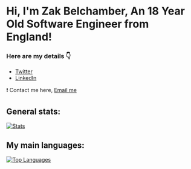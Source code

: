 # Hi, I'm Zak Belchamber, An 18 Year Old Software Engineer from England!

### Here are my details 👇
* [Twitter](https://twitter.com/zhbelchamber)
* [LinkedIn](https://www.linkedin.com/in/zakariahbelchamber/)

❗️ Contact me here, [Email me](mailto:email@zhbelchamber.xyz)

## General stats:
[![Stats](https://github-readme-stats.vercel.app/api?username=zakbelchamber&show_icons=true&count_private=true&include_all_commits=true&theme=react)](https://github.com/zakbelchamber?tab=repositories)

## My main languages:
[![Top Languages](https://github-readme-stats.vercel.app/api/top-langs/?username=zakbelchamber&layout=compact&langs_count=3&theme=react)](https://github.com/zakbelchamber?tab=repositories)
